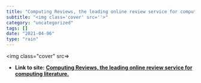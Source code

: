 ```yaml
---
title: "Computing Reviews, the leading online review service for computing literature."
subtitle: "<img class='cover' src=''>"
category: "uncategorized"
tags: []
date: "2021-04-06"
type: "rain"
---
```

<img class="cover" src=>


* **Link to site:** **[Computing Reviews, the leading online review service for computing literature.](http://www.reviews.com/index.cfm)**